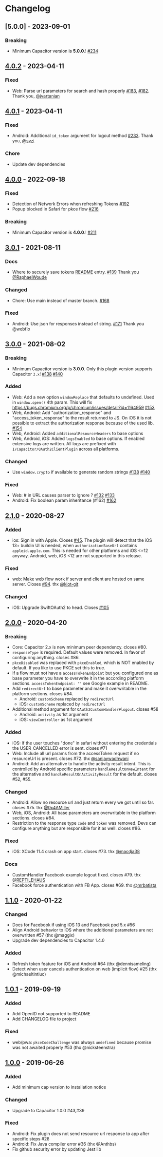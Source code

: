 # Changelog

## [5.0.0] - 2023-09-01

### Breaking
* Minimum Capacitor version is **5.0.0**.! [#234](https://github.com/moberwasserlechner/capacitor-oauth2/issues/234)

## [4.0.2] - 2023-04-11

### Fixed

* Web: Parse url parameters for search and hash properly [#183](https://github.com/moberwasserlechner/capacitor-oauth2/pull/183), [#182](https://github.com/moberwasserlechner/capacitor-oauth2/issues/182). Thank you, [@jvartanian](https://github.com/jvartanian)

## [4.0.1] - 2023-04-11

### Fixed

* Android: Additional `id_token` argument for logout method [#233](https://github.com/moberwasserlechner/capacitor-oauth2/pull/233). Thank you, [@svzi](https://github.com/svzi)

### Chore

* Update dev dependencies

## [4.0.0] - 2022-09-18

### Fixed

* Detection of Network Errors when refreshing Tokens [#192](https://github.com/moberwasserlechner/capacitor-oauth2/issues/192)
* Popup blocked in Safari for pkce flow [#216](https://github.com/moberwasserlechner/capacitor-oauth2/issues/216)

### Breaking
* Minimum Capacitor version is **4.0.0**.! [#211](https://github.com/moberwasserlechner/capacitor-oauth2/issues/211)

## [3.0.1] - 2021-08-11

### Docs
* Where to securely save tokens [README](https://github.com/moberwasserlechner/capacitor-oauth2/#where-to-store-access-tokens) entry. [#139](https://github.com/moberwasserlechner/capacitor-oauth2/issues/139) Thank you [@RaphaelWoude](https://github.com/RaphaelWoude)

### Changed
* Chore: Use main instead of master branch. [#168](https://github.com/moberwasserlechner/capacitor-oauth2/issues/168)

### Fixed
* Android: Use json for responses instead of string. [#171](https://github.com/moberwasserlechner/capacitor-oauth2/issues/171) Thank you [@webflo](https://github.com/webflo)

## [3.0.0] - 2021-08-02

### Breaking
* Minimum Capacitor version is **3.0.0**. Only this plugin version supports Capacitor `3.x`!  [#138](https://github.com/moberwasserlechner/capacitor-oauth2/issues/138) [#140](https://github.com/moberwasserlechner/capacitor-oauth2/pull/140)

### Added
* Web: Add a new option `windowReplace` that defaults to undefined. Used in `window.open()` 4th param.
  This will fix https://bugs.chromium.org/p/chromium/issues/detail?id=1164959 [#153](https://github.com/moberwasserlechner/capacitor-oauth2/issues/153)
* Web, Android: Add "authorization_response" and "access_token_response" to the result returned to JS. On iOS it is not possible to extract the authorization response because of the used lib.  [#154](https://github.com/moberwasserlechner/capacitor-oauth2/issues/154)
* Web, Android: Added `additionalResourceHeaders` to base options
* Web, Android, iOS: Added `logsEnabled` to base options. If enabled extensive logs are written. All logs are prefixed with `I/Capacitor/OAuth2ClientPlugin` across all platforms.

### Changed
* Use `window.crypto` if available to generate random strings [#138](https://github.com/moberwasserlechner/capacitor-oauth2/issues/138) [#140](https://github.com/moberwasserlechner/capacitor-oauth2/pull/140)

### Fixed
* Web: # in URL causes parser to ignore ?  [#132](https://github.com/moberwasserlechner/capacitor-oauth2/issues/132) [#133](https://github.com/moberwasserlechner/capacitor-oauth2/pull/133)
* Android: Fix boolean param inheritance (#162) [#162](https://github.com/moberwasserlechner/capacitor-oauth2/issues/162)

## [2.1.0] - 2020-08-27

### Added

* ios: Sign in with Apple. Closes [#45](https://github.com/moberwasserlechner/capacitor-oauth2/issues/45).
The plugin will detect that the iOS 13+ buildin UI is needed, when `authorizationBaseUrl` contains `appleid.apple.com`.
This is needed for other platforms and iOS <=12 anyway. Android, web, iOS <12 are not supported in this release.

### Fixed

* web: Make web flow work if server and client are hosted on same server. Closes [#94](https://github.com/moberwasserlechner/capacitor-oauth2/issues/94). thx [@klot-git](https://github.com/klot-git)

### Changed

* iOS: Upgrade SwiftOAuth2 to head. Closes [#105](https://github.com/moberwasserlechner/capacitor-oauth2/issues/105)

## [2.0.0] - 2020-04-20

### Breaking
* Core: Capacitor 2.x is new minimum peer dependency. closes #80.
* `responseType` is required. Default values were removed. In favor of configuring anything. closes #86.
* `pkceDisabled` was replaced with `pkceEnabled`, which is NOT enabled by default. If you like to use PKCE set this to true.
* If a flow must not have a `accessTokenEndpoint` but you configured one as base parameter you have to
overwrite it in the according platform sections. `accessTokenEndpoint: ""` see Google example in README.
* Add `redirectUrl` to base parameter and make it overwritable in the platform sections. closes #84.
  * Android: `customScheme` replaced by `redirectUrl`
  * iOS: `customScheme` replaced by `redirectUrl`
* Additional method argument for `OAuth2CustomHandler#logout`. closes #58
  * Android: `activity` as 1st argument
  * iOS: `viewController` as 1st argument

### Added
* iOS: If the user touches "done" in safari without entering the credentials
the USER_CANCELLED error is sent. closes #71
* Web: Include all url params from the accessToken request if no resourceUrl is present. closes #72. thx [@sanjaywadhwani](https://github.com/sanjaywadhwani)
* Android: Add an alternative to handle the activity result intent.
This is controlled by Android specific parameters `handleResultOnNewIntent` for the alternative and `handleResultOnActivityResult` for the default. closes #52, #55.

### Changed
* Android: Allow no resource url and just return every we got until so far. closes #75. thx [@0x4AMiller](https://github.com/0x4AMiller)
* Web, iOS, Android: All base parameters are overwritable in the platform sections. closes #84.
* Restriction to the response type `code` and `token` was removed. Devs can configure anything but are responsible for it as well. closes #86.

### Fixed

* iOS: XCode 11.4 crash on app start. closes #73. thx [@macdja38](https://github.com/macdja38)

### Docs

* CustomHandler Facebook example logout fixed. closes #79. thx [@REPTILEHAUS](https://github.com/REPTILEHAUS)
* Facebook force authentication with FB App. closes #69. thx [@mrbatista](https://github.com/mrbatista)

## [1.1.0] - 2020-01-22
### Changed
- Docs for Facebook if using iOS 13 and Facebook pod 5.x #56
- Align Android behavior to iOS where the additional parameters are not overwritten #57 (thx @maggix)
- Upgrade dev dependencies to Capacitor 1.4.0

### Added
- Refresh token feature for iOS and Android #64 (thx @dennisameling)
- Detect when user cancels authentication on web (implicit flow) #25 (thx @michaeltintiuc)

## [1.0.1] - 2019-09-19
### Added
- Add OpenID not supported to README
- Add CHANGELOG file to project

### Fixed
- web/pwa: `pkceCodeChallenge` was always `undefined` because promise was not awaited properly #53 (thx @nicksteenstra)

## [1.0.0] - 2019-06-26

### Added
- Add minimum cap version to installation notice

### Changed
- Upgrade to Capacitor 1.0.0 #43,#39

### Fixed
- Android: Fix plugin does not send resource url response to app after specific steps #28
- Android: Fix Java compiler error #36 (thx @Anthbs)
- Fix github security error by updating Jest lib

[Unreleased]: https://github.com/moberwasserlechner/capacitor-oauth2/compare/4.0.2...main
[4.0.2]: https://github.com/moberwasserlechner/capacitor-oauth2/compare/4.0.1...4.0.2
[4.0.1]: https://github.com/moberwasserlechner/capacitor-oauth2/compare/4.0.0...4.0.1
[4.0.0]: https://github.com/moberwasserlechner/capacitor-oauth2/compare/3.0.1...4.0.0
[3.0.1]: https://github.com/moberwasserlechner/capacitor-oauth2/compare/3.0.0...3.0.1
[3.0.0]: https://github.com/moberwasserlechner/capacitor-oauth2/compare/2.1.0...3.0.0
[2.1.0]: https://github.com/moberwasserlechner/capacitor-oauth2/compare/2.0.0...2.1.0
[2.0.0]: https://github.com/moberwasserlechner/capacitor-oauth2/compare/1.1.0...2.0.0
[1.1.0]: https://github.com/moberwasserlechner/capacitor-oauth2/compare/1.0.1...1.1.0
[1.0.1]: https://github.com/moberwasserlechner/capacitor-oauth2/compare/1.0.0...1.0.1
[1.0.0]: https://github.com/moberwasserlechner/capacitor-oauth2/releases/tag/1.0.0
